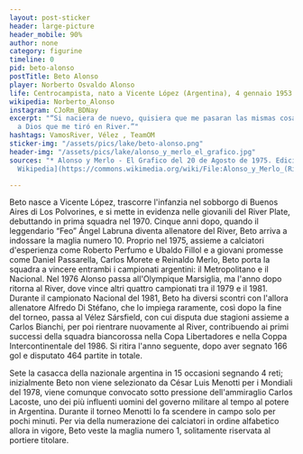 ```yaml
---
layout: post-sticker
header: large-picture
header_mobile: 90%
author: none
category: figurine
timeline: 0
pid: beto-alonso
postTitle: Beto Alonso
player: Norberto Osvaldo Alonso
life: Centrocampista, nato a Vicente López (Argentina), 4 gennaio 1953
wikipedia: Norberto_Alonso
instagram: CJoRm_BDNay
excerpt: "“Si naciera de nuevo, quisiera que me pasaran las mismas cosas. Gracias
  a Dios que me tiró en River.”"
hashtags: VamosRiver, Vélez , TeamOM
sticker-img: "/assets/pics/lake/beto-alonso.png"
header-img: "/assets/pics/lake/alonso_y_merlo_el_grafico.jpg"
sources: "* Alonso y Merlo - El Grafico del 20 de Agosto de 1975. Edicion 2915 - [via
  Wikipedia](https://commons.wikimedia.org/wiki/File:Alonso_y_Merlo_(River)_-_El_Gr%C3%A1fico_2915.jpg)"

---
```

Beto nasce a Vicente López, trascorre l'infanzia nel sobborgo di Buenos Aires di Los Polvorines, e si mette in evidenza nelle giovanili del River Plate, debuttando in prima squadra nel 1970. Cinque anni dopo, quando il leggendario “Feo” Ángel Labruna diventa allenatore del River, Beto arriva a indossare la maglia numero 10. Proprio nel 1975, assieme a calciatori d'esperienza come Roberto Perfumo e Ubaldo Fillol e a giovani promesse come Daniel Passarella, Carlos Morete e Reinaldo Merlo, Beto porta la squadra a vincere entrambi i campionati argentini: il Metropolitano e il Nacional.  Nel 1976 Alonso passa all'Olympique Marsiglia, ma l'anno dopo ritorna al River, dove vince altri quattro campionati tra il 1979 e il 1981. Durante il campionato Nacional del 1981, Beto ha diversi scontri con l'allora allenatore Alfredo Di Stéfano, che lo impiega raramente, così dopo la fine del torneo, passa al Vélez Sársfield, con cui disputa due stagioni assieme a Carlos Bianchi, per poi rientrare nuovamente al River, contribuendo ai primi successi della squadra biancorossa nella Copa Libertadores e nella Coppa Intercontinentale del 1986. Si ritira l'anno seguente, dopo aver segnato 166 gol e disputato 464 partite in totale.

 Sete la casacca della nazionale argentina in 15 occasioni segnando 4 reti; inizialmente Beto non viene selezionato da César Luis Menotti per i Mondiali del 1978, viene comunque convocato sotto pressione dell'ammiraglio Carlos Lacoste, uno dei più influenti uomini del governo militare al tempo al potere in Argentina. Durante il torneo Menotti lo fa scendere in campo solo per pochi minuti. Per via della numerazione dei calciatori in ordine alfabetico allora in vigore, Beto veste la maglia numero 1, solitamente riservata al portiere titolare.